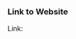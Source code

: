 <!--
⚠ To make our job easier, please spend time reviewing your application before submitting it.
🗒 Describe in two words how you plan to use the domain.
-->

### Link to Website

Link: <!-- 🌍 Please provide a link to your website here -->

